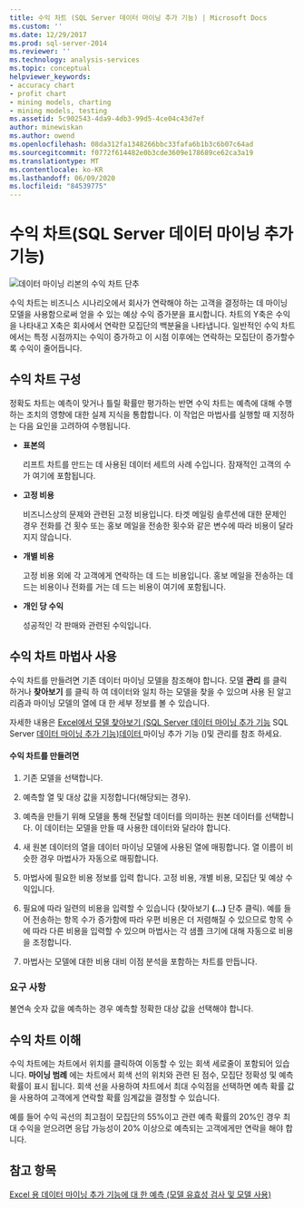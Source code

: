 ```yaml
---
title: 수익 차트 (SQL Server 데이터 마이닝 추가 기능) | Microsoft Docs
ms.custom: ''
ms.date: 12/29/2017
ms.prod: sql-server-2014
ms.reviewer: ''
ms.technology: analysis-services
ms.topic: conceptual
helpviewer_keywords:
- accuracy chart
- profit chart
- mining models, charting
- mining models, testing
ms.assetid: 5c902543-4da9-4db3-99d5-4ce04c43d7ef
author: minewiskan
ms.author: owend
ms.openlocfilehash: 08da312fa1348266bbc33fafa6b1b3c6b07c64ad
ms.sourcegitcommit: f0772f614482e0b3cde3609e178689ce62ca3a19
ms.translationtype: MT
ms.contentlocale: ko-KR
ms.lasthandoff: 06/09/2020
ms.locfileid: "84539775"
---
```

# <a name="profit-chart-sql-server-data-mining-add-ins"></a>수익 차트(SQL Server 데이터 마이닝 추가 기능)
  ![데이터 마이닝 리본의 수익 차트 단추](media/dmc-profitchart.gif "데이터 마이닝 리본의 수익 차트 단추")  
  
 수익 차트는 비즈니스 시나리오에서 회사가 연락해야 하는 고객을 결정하는 데 마이닝 모델을 사용함으로써 얻을 수 있는 예상 수익 증가분을 표시합니다. 차트의 Y축은 수익을 나타내고 X축은 회사에서 연락한 모집단의 백분율을 나타냅니다. 일반적인 수익 차트에서는 특정 시점까지는 수익이 증가하고 이 시점 이후에는 연락하는 모집단이 증가할수록 수익이 줄어듭니다.  
  
## <a name="configuring-the-profit-chart"></a>수익 차트 구성  
 정확도 차트는 예측이 맞거나 틀릴 확률만 평가하는 반면 수익 차트는 예측에 대해 수행하는 조치의 영향에 대한 실제 지식을 통합합니다. 이 작업은 마법사를 실행할 때 지정하는 다음 요인을 고려하여 수행됩니다.  
  
-   **표본의**  
  
     리프트 차트를 만드는 데 사용된 데이터 세트의 사례 수입니다. 잠재적인 고객의 수가 여기에 포함됩니다.  
  
-   **고정 비용**  
  
     비즈니스상의 문제와 관련된 고정 비용입니다. 타겟 메일링 솔루션에 대한 문제인 경우 전화를 건 횟수 또는 홍보 메일을 전송한 횟수와 같은 변수에 따라 비용이 달라지지 않습니다.  
  
-   **개별 비용**  
  
     고정 비용 외에 각 고객에게 연락하는 데 드는 비용입니다. 홍보 메일을 전송하는 데 드는 비용이나 전화를 거는 데 드는 비용이 여기에 포함됩니다.  
  
-   **개인 당 수익**  
  
     성공적인 각 판매와 관련된 수익입니다.  
  
## <a name="using-the-profit-chart-wizard"></a>수익 차트 마법사 사용  
 수익 차트를 만들려면 기존 데이터 마이닝 모델을 참조해야 합니다. 모델 **관리** 를 클릭 하거나 **찾아보기** 를 클릭 하 여 데이터와 일치 하는 모델을 찾을 수 있으며 사용 된 알고리즘과 마이닝 모델의 열에 대 한 세부 정보를 볼 수 있습니다.  
  
 자세한 내용은 [Excel에서 모델 찾아보기 &#40;SQL Server 데이터 마이닝 추가 기능](browsing-models-in-excel-sql-server-data-mining-add-ins.md) SQL Server [데이터 마이닝 추가 기능&#41;데이터 ](manage-models-sql-server-data-mining-add-ins.md)마이닝 추가 기능 &#40;&#41;및 관리를 참조 하세요.  
  
#### <a name="to-create-a-profit-chart"></a>수익 차트를 만들려면  
  
1.  기존 모델을 선택합니다.  
  
2.  예측할 열 및 대상 값을 지정합니다(해당되는 경우).  
  
3.  예측을 만들기 위해 모델을 통해 전달할 데이터를 의미하는 원본 데이터를 선택합니다. 이 데이터는 모델을 만들 때 사용한 데이터와 달라야 합니다.  
  
4.  새 원본 데이터의 열을 데이터 마이닝 모델에 사용된 열에 매핑합니다. 열 이름이 비슷한 경우 마법사가 자동으로 매핑합니다.  
  
5.  마법사에 필요한 비용 정보를 입력 합니다. 고정 비용, 개별 비용, 모집단 및 예상 수익입니다.  
  
6.  필요에 따라 일련의 비용을 입력할 수 있습니다 (찾아보기 **(...)** 단추 클릭). 예를 들어 전송하는 항목 수가 증가함에 따라 우편 비용은 더 저렴해질 수 있으므로 항목 수에 따라 다른 비용을 입력할 수 있으며 마법사는 각 샘플 크기에 대해 자동으로 비용을 조정합니다.  
  
7.  마법사는 모델에 대한 비용 대비 이점 분석을 포함하는 차트를 만듭니다.  
  
### <a name="requirements"></a>요구 사항  
 불연속 숫자 값을 예측하는 경우 예측할 정확한 대상 값을 선택해야 합니다.  
  
## <a name="understanding-the-profit-chart"></a>수익 차트 이해  
 수익 차트에는 차트에서 위치를 클릭하여 이동할 수 있는 회색 세로줄이 포함되어 있습니다. **마이닝 범례** 에는 차트에서 회색 선의 위치와 관련 된 점수, 모집단 정확성 및 예측 확률이 표시 됩니다. 회색 선을 사용하여 차트에서 최대 수익점을 선택하면 예측 확률 값을 사용하여 고객에게 연락할 확률 임계값을 결정할 수 있습니다.  
  
 예를 들어 수익 곡선의 최고점이 모집단의 55%이고 관련 예측 확률의 20%인 경우 최대 수익을 얻으려면 응답 가능성이 20% 이상으로 예측되는 고객에게만 연락을 해야 합니다.  
  
## <a name="see-also"></a>참고 항목  
 [Excel 용 데이터 마이닝 추가 기능에 대 한 예측 &#40;모델 유효성 검사 및 모델 사용&#41;](validating-models-and-using-models-for-prediction-data-mining-add-ins-for-excel.md)  
  
  
